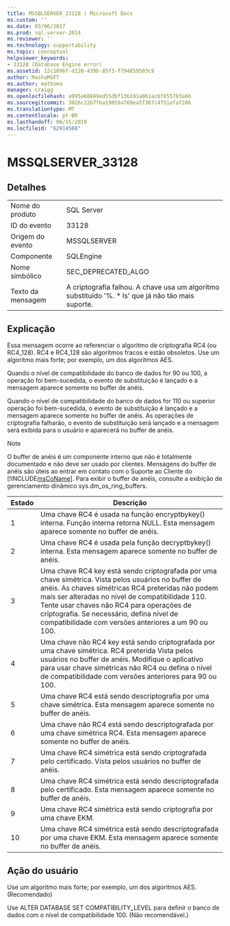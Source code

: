 ```yaml
---
title: MSSQLSERVER_33128 | Microsoft Docs
ms.custom: ''
ms.date: 03/06/2017
ms.prod: sql-server-2014
ms.reviewer: ''
ms.technology: supportability
ms.topic: conceptual
helpviewer_keywords:
- 33128 (Database Engine error)
ms.assetid: 12c1096f-d120-439b-85f3-f794859503c9
author: MashaMSFT
ms.author: mathoma
manager: craigg
ms.openlocfilehash: a995a68849ed55dbf136191a061ac6f855703a66
ms.sourcegitcommit: 3026c22b7fba19059a769ea5f367c4f51efaf286
ms.translationtype: MT
ms.contentlocale: pt-BR
ms.lasthandoff: 06/15/2019
ms.locfileid: "62914508"
---
```

# <a name="mssqlserver33128"></a>MSSQLSERVER_33128
    
## <a name="details"></a>Detalhes  
  
|||  
|-|-|  
|Nome do produto|SQL Server|  
|ID do evento|33128|  
|Origem do evento|MSSQLSERVER|  
|Componente|SQLEngine|  
|Nome simbólico|SEC_DEPRECATED_ALGO|  
|Texto da mensagem|A criptografia falhou. A chave usa um algoritmo substituído '%. * ls' que já não tão mais suporte.|  
  
## <a name="explanation"></a>Explicação  
 Essa mensagem ocorre ao referenciar o algoritmo de criptografia RC4 (ou RC4_128). RC4 e RC4_128 são algoritmos fracos e estão obsoletos. Use um algoritmo mais forte; por exemplo, um dos algoritmos AES.  
  
 Quando o nível de compatibilidade do banco de dados for 90 ou 100, a operação foi bem-sucedida, o evento de substituição é lançado e a mensagem aparece somente no buffer de anéis.  
  
 Quando o nível de compatibilidade do banco de dados for 110 ou superior operação foi bem-sucedida, o evento de substituição é lançado e a mensagem aparece somente no buffer de anéis. As operações de criptografia falharão, o evento de substituição será lançado e a mensagem será exibida para o usuário e aparecerá no buffer de anéis.  
  
> [!NOTE]  
>  O buffer de anéis é um componente interno que não é totalmente documentado e não deve ser usado por clientes. Mensagens do buffer de anéis são úteis ao entrar em contato com o Suporte ao Cliente do [!INCLUDE[msCoName](../../includes/msconame-md.md)]. Para exibir o buffer de anéis, consulte a exibição de gerenciamento dinâmico sys.dm_os_ring_buffers.  
  
|Estado|Descrição|  
|-----------|-----------------|  
|1|Uma chave RC4 é usada na função encryptbykey() interna. Função interna retorna NULL. Esta mensagem aparece somente no buffer de anéis.|  
|2|Uma chave RC4 é usada pela função decryptbykey() interna. Esta mensagem aparece somente no buffer de anéis.|  
|3|Uma chave RC4 key está sendo criptografada por uma chave simétrica. Vista pelos usuários no buffer de anéis. As chaves simétricas RC4 preteridas não podem mais ser alteradas no nível de compatibilidade 110. Tente usar chaves não RC4 para operações de criptografia. Se necessário, defina nível de compatibilidade com versões anteriores a um 90 ou 100.|  
|4|Uma chave não RC4 key está sendo criptografada por uma chave simétrica. RC4 preterida Vista pelos usuários no buffer de anéis. Modifique o aplicativo para usar chave simétricas não RC4 ou defina o nível de compatibilidade com versões anteriores para 90 ou 100.|  
|5|Uma chave RC4 está sendo descriptografia por uma chave simétrica. Esta mensagem aparece somente no buffer de anéis.|  
|6|Uma chave não RC4 está sendo descriptografada por uma chave simétrica RC4. Esta mensagem aparece somente no buffer de anéis.|  
|7|Uma chave RC4 simétrica está sendo criptografada pelo certificado. Vista pelos usuários no buffer de anéis.|  
|8|Uma chave RC4 simétrica está sendo descriptografada pelo certificado. Esta mensagem aparece somente no buffer de anéis.|  
|9|Uma chave RC4 simétrica está sendo criptografia por uma chave EKM.|  
|10|Uma chave RC4 simétrica está sendo descriptografada por uma chave EKM. Esta mensagem aparece somente no buffer de anéis.|  
  
## <a name="user-action"></a>Ação do usuário  
 Use um algoritmo mais forte; por exemplo, um dos algoritmos AES. (Recomendado)  
  
 Use ALTER DATABASE SET COMPATIBILITY_LEVEL para definir o banco de dados com o nível de compatibilidade 100. (Não recomendável.)  
  
  
